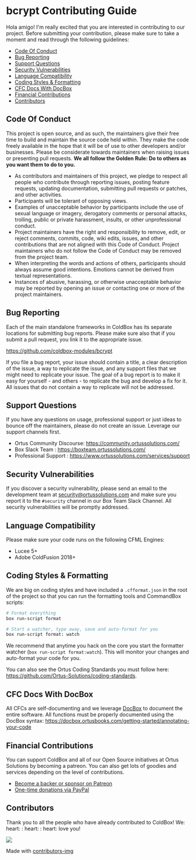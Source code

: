 # bcrypt Contributing Guide

Hola amigo! I'm really excited that you are interested in contributing to our project. Before submitting your contribution, please make sure to take a moment and read through the following guidelines:

- [Code Of Conduct](#code-of-conduct)
- [Bug Reporting](#bug-reporting)
- [Support Questions](#support-questions)
- [Security Vulnerabilities](#security-vulnerabilities)
- [Language Compatibility](#language-compatibility)
- [Coding Styles \& Formatting](#coding-styles--formatting)
- [CFC Docs With DocBox](#cfc-docs-with-docbox)
- [Financial Contributions](#financial-contributions)
- [Contributors](#contributors)

## Code Of Conduct

This project is open source, and as such, the maintainers give their free time to build and maintain the source code held within. They make the code freely available in the hope that it will be of use to other developers and/or businesses. Please be considerate towards maintainers when raising issues or presenting pull requests.  **We all follow the Golden Rule: Do to others as you want them to do to you.**

- As contributors and maintainers of this project, we pledge to respect all people who contribute through reporting issues, posting feature requests, updating documentation, submitting pull requests or patches, and other activities.
- Participants will be tolerant of opposing views.
- Examples of unacceptable behavior by participants include the use of sexual language or imagery, derogatory comments or personal attacks, trolling, public or private harassment, insults, or other unprofessional conduct.
- Project maintainers have the right and responsibility to remove, edit, or reject comments, commits, code, wiki edits, issues, and other contributions that are not aligned with this Code of Conduct. Project maintainers who do not follow the Code of Conduct may be removed from the project team.
- When interpreting the words and actions of others, participants should always assume good intentions.  Emotions cannot be derived from textual representations.
- Instances of abusive, harassing, or otherwise unacceptable behavior may be reported by opening an issue or contacting one or more of the project maintainers.

## Bug Reporting

Each of the main standalone frameworks in ColdBox has its separate locations for submitting bug reports.  Please make sure also that if you submit a pull request, you link it to the appropriate issue.

https://github.com/coldbox-modules/bcrypt

If you file a bug report, your issue should contain a title, a clear description of the issue, a way to replicate the issue, and any support files that we might need to replicate your issue. The goal of a bug report is to make it easy for yourself - and others - to replicate the bug and develop a fix for it.  All issues that do not contain a way to replicate will not be addressed.

## Support Questions

If you have any questions on usage, professional support or just ideas to bounce off the maintainers, please do not create an issue.  Leverage our support channels first.

- Ortus Community Discourse: https://community.ortussolutions.com/
- Box Slack Team           : https://boxteam.ortussolutions.com/
- Professional Support     : https://www.ortussolutions.com/services/support

## Security Vulnerabilities

If you discover a security vulnerability, please send an email to the development team at [security@ortussolutions.com](mailto:security@ortussolutions.com?subject=security) and make sure you report it to the `#security` channel in our Box Team Slack Channel. All security vulnerabilities will be promptly addressed.

## Language Compatibility

Please make sure your code runs on the following CFML Engines:

- Lucee 5+
- Adobe ColdFusion 2018+

## Coding Styles & Formatting

We are big on coding styles and have included a `.cfformat.json` in the root of the project so that you can run the formatting tools and CommandBox scripts:

```bash
# Format everything
box run-script format

# Start a watcher, type away, save and auto-format for you
box run-script format: watch
```

We recommend that anytime you hack on the core you start the formatter watcher (`box run-script format:watch`). This will monitor your changes and auto-format your code for you.

You can also see the Ortus Coding Standards you must follow here: https://github.com/Ortus-Solutions/coding-standards.

## CFC Docs With DocBox

All CFCs are self-documenting and we leverage [DocBox](https://docbox.ortusbooks.com/) to document the entire software.  All functions must be properly documented using the DocBox syntax: https://docbox.ortusbooks.com/getting-started/annotating-your-code

## Financial Contributions

You can support ColdBox and all of our Open Source initiatives at Ortus Solutions by becoming a patreon.  You can also get lots of goodies and services depending on the level of contributions.

- [Become a backer or sponsor on Patreon](https://www.patreon.com/ortussolutions)
- [One-time donations via PayPal](https://www.paypal.com/paypalme/ortussolutions)

## Contributors

Thank you to all the people who have already contributed to ColdBox! We: heart: : heart: : heart: love you!

<a   href = "https://github.com/coldbox-modules/bcrypt/graphs/contributors">
<img src  = "https://contrib.rocks/image?repo=coldbox-modules/bcrypt"/>
</a>

Made with [contributors-img](https://contrib.rocks)
